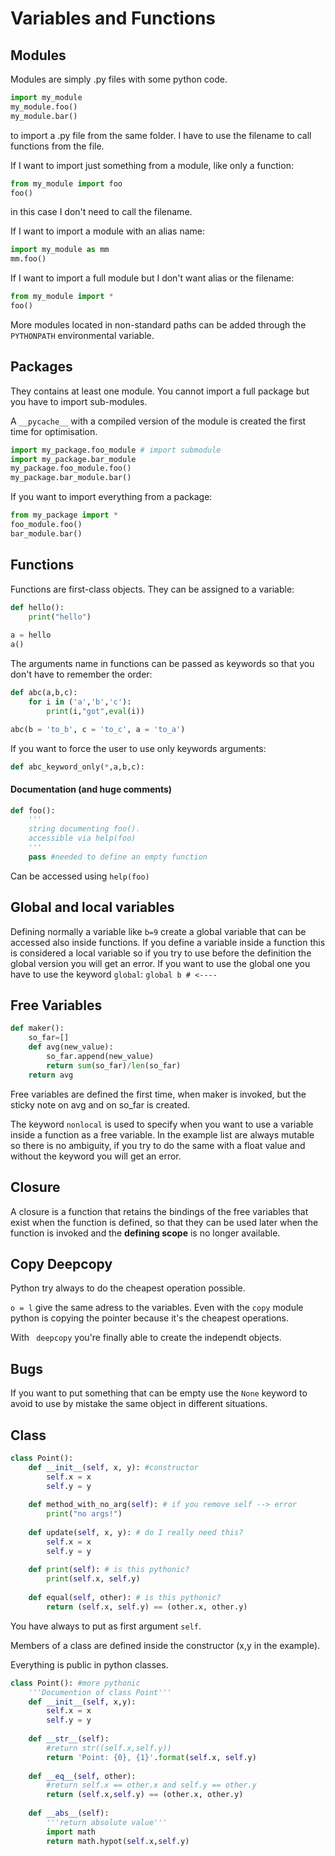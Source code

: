 # Variables and Functions

## Modules

Modules are simply .py files with some python code.

```python
import my_module
my_module.foo()
my_module.bar()
```

to import a .py file from the same folder. I have to use the filename to call functions from the file.

If I want to import just something from a module, like only a function:

```python
from my_module import foo
foo()
```

in this case I don't need to call the filename.

If I want to import a module with an alias name:

```python
import my_module as mm
mm.foo()
```

If I want to import a full module but I don't want alias or the filename:

```python
from my_module import *
foo()
```

More modules located in non-standard paths can be added through the `PYTHONPATH` environmental variable.

## Packages

They contains at least one module. You cannot import a full package but you have to import sub-modules.

A `__pycache__` with a compiled version of the module is created the first time for optimisation.

```python
import my_package.foo_module # import submodule
import my_package.bar_module
my_package.foo_module.foo()
my_package.bar_module.bar()
```

If you want to import everything from a package:

```python
from my_package import *
foo_module.foo()
bar_module.bar()
```

## Functions

Functions are first-class objects. They can be assigned to a variable:

```python
def hello():
    print("hello")
    
a = hello
a()
```

The arguments name in functions can be passed as keywords so that you don't have to remember the order:

```python
def abc(a,b,c):
    for i in ('a','b','c'):
        print(i,"got",eval(i))

abc(b = 'to_b', c = 'to_c', a = 'to_a')
```

If you want to force the user to use only keywords arguments:

```python
def abc_keyword_only(*,a,b,c):
```

#### Documentation (and huge comments)

```python
def foo():
    '''
    string documenting foo(). 
    accessible via help(foo)
    '''
    pass #needed to define an empty function
```

Can be accessed using `help(foo)`

## Global and local variables

Defining normally a variable like `b=9` create a global variable that can be accessed also inside functions. If you define a variable inside a function this is considered a local variable so if you try to use before the definition the global version you will get an error. If you want to use the global one you have to use the keyword `global`: `global b # <----`

## Free Variables

```python
def maker():
    so_far=[]
    def avg(new_value):
        so_far.append(new_value)
        return sum(so_far)/len(so_far)
    return avg 
```

Free variables are defined the first time, when maker is invoked, but the sticky note on avg and on so_far is created.

The keyword `nonlocal` is used to specify when you want to use a variable inside a function as a free variable. In the example list are always mutable so there is no ambiguity, if you try to do the same with a float value and without the keyword you will get an error.

## Closure 

A closure is a function that retains the bindings of the free variables that exist when the function is defined, so that they can be used later when the function is invoked and the **defining scope** is no longer available.

## Copy Deepcopy

Python try always to do the cheapest operation possible.

`o = l` give the same adress to the variables. Even with the `copy` module python is copying the pointer because it's the cheapest operations.

With ` deepcopy` you're finally able to create the independt objects.

## Bugs

If you want to put something that can be empty use the `None` keyword to avoid to use by mistake the same object in different situations.

## Class

```python
class Point():
    def __init__(self, x, y): #constructor
        self.x = x
        self.y = y
        
    def method_with_no_arg(self): # if you remove self --> error
        print("no args!")
    
    def update(self, x, y): # do I really need this?
        self.x = x
        self.y = y
    
    def print(self): # is this pythonic?
        print(self.x, self.y)
        
    def equal(self, other): # is this pythonic?
        return (self.x, self.y) == (other.x, other.y)
```

You have always to put as first argument `self`.

Members of a class are defined inside the constructor (x,y in the example).

Everything is public in python classes.

```python
class Point(): #more pythonic
    '''Documention of class Point'''
    def __init__(self, x,y):
        self.x = x
        self.y = y
            
    def __str__(self):
        #return str((self.x,self.y))
        return 'Point: {0}, {1}'.format(self.x, self.y)
    
    def __eq__(self, other):
        #return self.x == other.x and self.y == other.y
        return (self.x,self.y) == (other.x, other.y)
    
    def __abs__(self):
        '''return absolute value'''
        import math
        return math.hypot(self.x,self.y)
```

